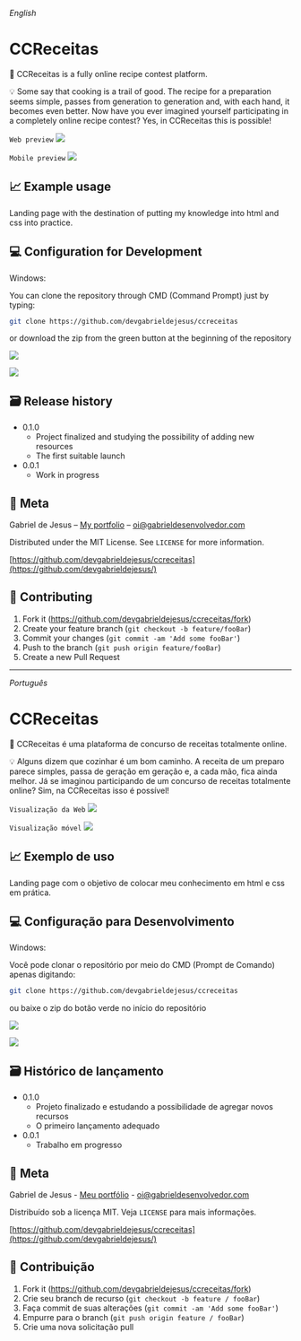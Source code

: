 _English_

# CCReceitas

📖 CCReceitas is a fully online recipe contest platform.

💡 Some say that cooking is a trail of good. The recipe for a preparation seems simple, passes from generation to generation and, with each hand, it becomes even better.
Now have you ever imagined yourself participating in a completely online recipe contest? Yes, in CCReceitas this is possible!

`Web preview`
![](public/assets/web-preview.gif)

`Mobile preview`
![](public/assets/mobile-preview.gif)

## 📈 Example usage

Landing page with the destination of putting my knowledge into html and css into practice.

## 💻 Configuration for Development

Windows:

You can clone the repository through CMD (Command Prompt) just by typing:

```sh
git clone https://github.com/devgabrieldejesus/ccreceitas
```

or download the zip from the green button at the beginning of the repository

![](public/assets/clone.png)

![](public/assets/clone-zip.png)

## 🗃 Release history

* 0.1.0
    * Project finalized and studying the possibility of adding new resources
    * The first suitable launch
* 0.0.1
    * Work in progress

## 📝 Meta

Gabriel de Jesus – [My portfolio](https://gabrieldesenvolvedor.com/) – oi@gabrieldesenvolvedor.com

Distributed under the MIT License. See `LICENSE` for more information.

[https://github.com/devgabrieldejesus/ccreceitas](https://github.com/devgabrieldejesus/)

## 🚀 Contributing

1. Fork it (<https://github.com/devgabrieldejesus/ccreceitas/fork>)
2. Create your feature branch (`git checkout -b feature/fooBar`)
3. Commit your changes (`git commit -am 'Add some fooBar'`)
4. Push to the branch (`git push origin feature/fooBar`)
5. Create a new Pull Request

---

_Português_

# CCReceitas

📖 CCReceitas é uma plataforma de concurso de receitas totalmente online.

💡 Alguns dizem que cozinhar é um bom caminho. A receita de um preparo parece simples, passa de geração em geração e, a cada mão, fica ainda melhor.
Já se imaginou participando de um concurso de receitas totalmente online? Sim, na CCReceitas isso é possível!

`Visualização da Web`
![](public/assets/web-preview.gif)

`Visualização móvel`
![](public/assets/mobile-preview.gif)

## 📈 Exemplo de uso

Landing page com o objetivo de colocar meu conhecimento em html e css em prática.

## 💻 Configuração para Desenvolvimento

Windows:

Você pode clonar o repositório por meio do CMD (Prompt de Comando) apenas digitando:

```sh
git clone https://github.com/devgabrieldejesus/ccreceitas
```

ou baixe o zip do botão verde no início do repositório

![](public/assets/clone.png)

![](public/assets/clone-zip.png)

## 🗃 Histórico de lançamento

* 0.1.0
    * Projeto finalizado e estudando a possibilidade de agregar novos recursos
    * O primeiro lançamento adequado
* 0.0.1
    * Trabalho em progresso

## 📝 Meta

Gabriel de Jesus - [Meu portfólio](https://gabrieldesenvolvedor.com/) - oi@gabrieldesenvolvedor.com

Distribuído sob a licença MIT. Veja `LICENSE` para mais informações.

[https://github.com/devgabrieldejesus/ccreceitas](https://github.com/devgabrieldejesus/)

## 🚀 Contribuição

1. Fork it (<https://github.com/devgabrieldejesus/ccreceitas/fork>)
2. Crie seu branch de recurso (`git checkout -b feature / fooBar`)
3. Faça commit de suas alterações (`git commit -am 'Add some fooBar'`)
4. Empurre para o branch (`git push origin feature / fooBar`)
5. Crie uma nova solicitação pull
